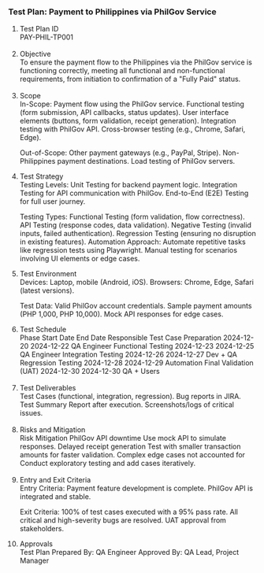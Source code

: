 <h3>Test Plan: Payment to Philippines via PhilGov Service</h3>
<ol><li>Test Plan ID</li>
PAY-PHIL-TP001<br><br>

<li>Objective</li>
To ensure the payment flow to the Philippines via the PhilGov service is functioning correctly, meeting all functional and non-functional requirements, from initiation to confirmation of a "Fully Paid" status.<br><br>

<li>Scope</li>
In-Scope:
Payment flow using the PhilGov service.
Functional testing (form submission, API callbacks, status updates).
User interface elements (buttons, form validation, receipt generation).
Integration testing with PhilGov API.
Cross-browser testing (e.g., Chrome, Safari, Edge).

Out-of-Scope:
Other payment gateways (e.g., PayPal, Stripe).
Non-Philippines payment destinations.
Load testing of PhilGov servers.

<li>Test Strategy</li>
Testing Levels:
Unit Testing for backend payment logic.
Integration Testing for API communication with PhilGov.
End-to-End (E2E) Testing for full user journey.

Testing Types:
Functional Testing (form validation, flow correctness).
API Testing (response codes, data validation).
Negative Testing (invalid inputs, failed authentication).
Regression Testing (ensuring no disruption in existing features).
Automation Approach:
Automate repetitive tasks like regression tests using Playwright.
Manual testing for scenarios involving UI elements or edge cases.

<li>Test Environment</li>
Devices: Laptop, mobile (Android, iOS).
Browsers: Chrome, Edge, Safari (latest versions).

Test Data:
Valid PhilGov account credentials.
Sample payment amounts (PHP 1,000, PHP 10,000).
Mock API responses for edge cases.

<li>Test Schedule</li>
Phase	Start Date	End Date	Responsible
Test Case Preparation	2024-12-20	2024-12-22	QA Engineer
Functional Testing	2024-12-23	2024-12-25	QA Engineer
Integration Testing	2024-12-26	2024-12-27	Dev + QA
Regression Testing	2024-12-28	2024-12-29	Automation
Final Validation (UAT)	2024-12-30	2024-12-30	QA + Users<br><br>

<li>Test Deliverables</li>
Test Cases (functional, integration, regression).
Bug reports in JIRA.
Test Summary Report after execution.
Screenshots/logs of critical issues.<br><br>

<li>Risks and Mitigation</li>
Risk	Mitigation
PhilGov API downtime	Use mock API to simulate responses.
Delayed receipt generation	Test with smaller transaction amounts for faster validation.
Complex edge cases not accounted for	Conduct exploratory testing and add cases iteratively.<br><br>

<li>Entry and Exit Criteria</li>
Entry Criteria:
Payment feature development is complete.
PhilGov API is integrated and stable.

Exit Criteria:
100% of test cases executed with a 95% pass rate.
All critical and high-severity bugs are resolved.
UAT approval from stakeholders.

<li>Approvals</li>
Test Plan Prepared By: QA Engineer
Approved By: QA Lead, Project Manager
</ol>
